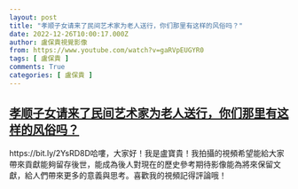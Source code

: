 ```yaml
---
layout: post
title: "孝顺子女请来了民间艺术家为老人送行，你们那里有这样的风俗吗？"
date: 2022-12-26T10:00:17.000Z
author: 盧保貴視覺影像
from: https://www.youtube.com/watch?v=gaRVpEUGYR0
tags: [ 盧保貴 ]
comments: True
categories: [ 盧保貴 ]
---
```

<!--1672048817000-->
[孝顺子女请来了民间艺术家为老人送行，你们那里有这样的风俗吗？](https://www.youtube.com/watch?v=gaRVpEUGYR0)
------

<div>
https://bit.ly/2YsRD8D哈嘍，大家好！我是盧寶貴！我拍攝的視頻希望能給大家帶來貢獻能夠留存後世，能成為後人對現在的歷史參考期待影像能為將來保留文獻，給人們帶來更多的意義與思考。喜歡我的視頻記得評論哦！
</div>
